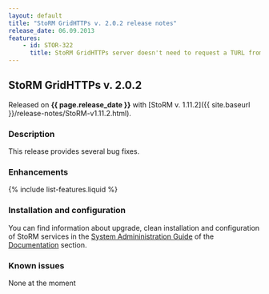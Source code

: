 ```yaml
---
layout: default
title: "StoRM GridHTTPs v. 2.0.2 release notes"
release_date: 06.09.2013
features:
    - id: STOR-322
      title: StoRM GridHTTPs server doesn't need to request a TURL from the BE during transfer requests
---
```


## StoRM GridHTTPs v. 2.0.2

Released on **{{ page.release_date }}** with [StoRM v. 1.11.2]({{ site.baseurl }}/release-notes/StoRM-v1.11.2.html).

### Description

This release provides several bug fixes.

### Enhancements

{% include list-features.liquid %}

### Installation and configuration

You can find information about upgrade, clean installation and configuration of StoRM services in the [System Admininistration Guide][storm-sysadmin-guide] of the [Documentation][storm-documentation] section.

### Known issues

None at the moment

[storm-documentation]: {{site.baseurl}}/documentation.html
[storm-sysadmin-guide]: {{site.baseurl}}/documentation/sysadmin-guide/1.11.2
